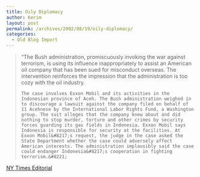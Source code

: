 ```yaml
---
title: Oily Diplomacy
author: Kerim
layout: post
permalink: /archives/2002/08/19/oily-diplomacy/
categories:
  - Old Blog Import
---
```


>   &#8220;The Bush administration, promiscuously invoking the war against terrorism, is using its influence inappropriately to assist an American oil company that has been sued for misconduct overseas. The intervention reinforces the impression that the administration is too cozy with the oil industry. 
>   
>   
>     The case involves Exxon Mobil and its activities in the Indonesian province of Aceh. The Bush administration weighed in to discourage a lawsuit against the company filed on behalf of 11 Acehnese by the International Labor Rights Fund, a Washington group. The suit alleges that the company knew about and did nothing to stop murder, torture and other crimes by security forces guarding its gas fields in Indonesia. Exxon Mobil says Indonesia is responsible for security at the facilities. At Exxon Mobil&#8217;s request, the judge in the case asked the State Department whether the case could adversely affect American interests. The administration implausibly said the case could endanger Indonesia&#8217;s cooperation in fighting terrorism.&#8221;
>   


<a href="http://www.nytimes.com/2002/08/19/opinion/19MON3.html?pagewanted=print&position=top" onclick="_gaq.push(['_trackEvent', 'outbound-article', 'http://www.nytimes.com/2002/08/19/opinion/19MON3.html?pagewanted=print&position=top', 'NY Times Editorial']);" >NY Times Editorial</a>

